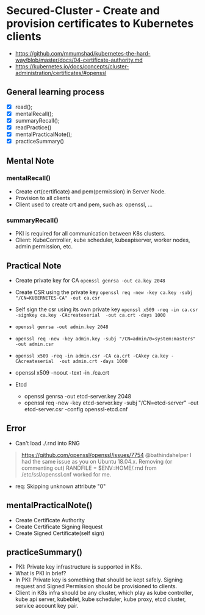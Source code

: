 # Secured-Cluster - Create and provision certificates to Kubernetes clients
- https://github.com/mmumshad/kubernetes-the-hard-way/blob/master/docs/04-certificate-authority.md
- https://kubernetes.io/docs/concepts/cluster-administration/certificates/#openssl

 ## General learning process 
 - [x] read();
 - [x] mentalRecall();
 - [x] summaryRecall();
 - [x] readPractice() 
 - [x] mentalPracticalNote();
 - [x] practiceSummary() 
 
 ## Mental Note 
 ### mentalRecall()
 - Create crt(certificate) and pem(permission) in Server Node.
 - Provision to all clients
 - Client used to create crt and pem, such as: openssl, ...

 ### summaryRecall()
 - PKI is required for all communication between K8s clusters.
 - Client: KubeController, kube scheduler, kubeapiserver, worker nodes, admin permission, etc.

 ## Practical Note
- Create private key for CA
`openssl genrsa -out ca.key 2048`

- Create CSR using the private key
`openssl req -new -key ca.key -subj "/CN=KUBERNETES-CA" -out ca.csr`

- Self sign the csr using its own private key
`openssl x509 -req -in ca.csr -signkey ca.key -CAcreateserial  -out ca.crt -days 1000`

- `openssl genrsa -out admin.key 2048`
- `openssl req -new -key admin.key -subj "/CN=admin/0=system:masters" -out admin.csr`
- `openssl x509 -req -in admin.csr -CA ca.crt -CAkey ca.key -CAcreateserial  -out admin.crt -days 1000`
- openssl x509  -noout -text -in ./ca.crt

- Etcd
    - openssl genrsa -out etcd-server.key 2048
    - openssl req -new -key etcd-server.key -subj "/CN=etcd-server" -out etcd-server.csr -config openssl-etcd.cnf
## Error
- Can't load ./.rnd into RNG
 > https://github.com/openssl/openssl/issues/7754
 > @bathindahelper I had the same issue as you on Ubuntu 18.04.x. Removing (or commenting out) RANDFILE = $ENV::HOME/.rnd from /etc/ssl/openssl.cnf worked for me.

- req: Skipping unknown attribute "0"

## mentalPracticalNote()
- Create Certificate Authority
- Create Certificate Signing Request
- Create Signed Certificate(self sign)

## practiceSummary()
- PKI: Private key infrastructure is supported in K8s. 
- What is PKI in brief? 
- In PKI: Private key is something that should be kept safely. Signing request and Signed Permission should be provisioned to clients.
- Client in K8s infra should be any cluster, which play as kube controller, kube api server, kubeblet, kube scheduler, kube proxy, etcd cluster, service account key pair.
